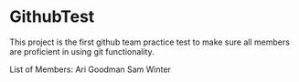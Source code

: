 # GithubTest

This project is the first github team practice test to make sure all members are proficient in using git functionality.

List of Members:
Ari Goodman
Sam Winter